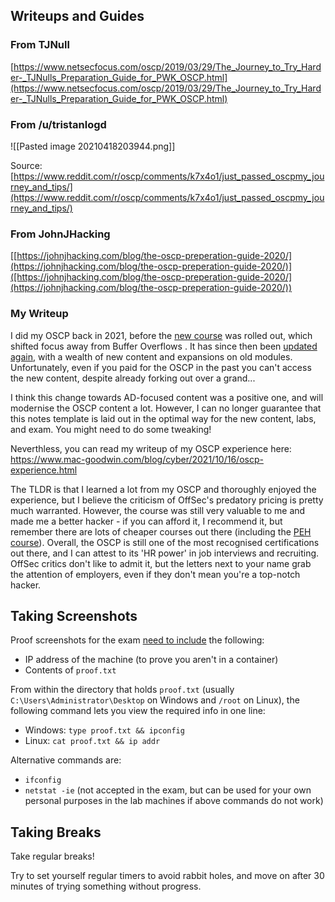 ## Writeups and Guides

### From TJNull

[https://www.netsecfocus.com/oscp/2019/03/29/The_Journey_to_Try_Harder-_TJNulls_Preparation_Guide_for_PWK_OSCP.html](https://www.netsecfocus.com/oscp/2019/03/29/The_Journey_to_Try_Harder-_TJNulls_Preparation_Guide_for_PWK_OSCP.html)

### From /u/tristanlogd

![[Pasted image 20210418203944.png]]

Source: [https://www.reddit.com/r/oscp/comments/k7x4o1/just_passed_oscpmy_journey_and_tips/](https://www.reddit.com/r/oscp/comments/k7x4o1/just_passed_oscpmy_journey_and_tips/)

### From JohnJHacking

[[https://johnjhacking.com/blog/the-oscp-preperation-guide-2020/](https://johnjhacking.com/blog/the-oscp-preperation-guide-2020/)]([https://johnjhacking.com/blog/the-oscp-preperation-guide-2020/](https://johnjhacking.com/blog/the-oscp-preperation-guide-2020/))

### My Writeup

I did my OSCP back in 2021, before the [new course](https://www.offsec.com/offsec/oscp-exam-structure/) was rolled out, which shifted focus away from Buffer Overflows . It has since then been [updated again](https://www.offsec.com/offsec/pen-200-2023/), with a wealth of new content and expansions on old modules. Unfortunately, even if you paid for the OSCP in the past you can't access the new content, despite already forking out over a grand...

I think this change towards AD-focused content was a positive one, and will modernise the OSCP content a lot. However, I can no longer guarantee that this notes template is laid out in the optimal way for the new content, labs, and exam. You might need to do some tweaking!

Neverthless, you can read my writeup of my OSCP experience here: https://www.mac-goodwin.com/blog/cyber/2021/10/16/oscp-experience.html

The TLDR is that I learned a lot from my OSCP and thoroughly enjoyed the experience, but I believe the criticism of OffSec's predatory pricing is pretty much warranted. However, the course was still very valuable to me and made me a better hacker - if you can afford it, I recommend it, but remember there are lots of cheaper courses out there (including the [PEH course](https://academy.tcm-sec.com/p/practical-ethical-hacking-the-complete-course)). Overall, the OSCP is still one of the most recognised certifications out there, and I can attest to its 'HR power' in job interviews and recruiting. OffSec critics don't like to admit it, but the letters next to your name grab the attention of employers, even if they don't mean you're a top-notch hacker.

## Taking Screenshots

Proof screenshots for the exam [need to include](https://help.offensive-security.com/hc/en-us/articles/360040165632-OSCP-Exam-Guide#screenshot-requirements) the following:
- IP address of the machine (to prove you aren't in a container)
- Contents of `proof.txt`

From within the directory that holds `proof.txt` (usually `C:\Users\Administrator\Desktop` on Windows and `/root` on Linux), the following command lets you view the required info in one line:
- Windows: `type proof.txt && ipconfig`
- Linux: `cat proof.txt && ip addr`

Alternative commands are:
- `ifconfig`
- `netstat -ie` (not accepted in the exam, but can be used for your own personal purposes in the lab machines if above commands do not work)

## Taking Breaks

Take regular breaks!

Try to set yourself regular timers to avoid rabbit holes, and move on after 30 minutes of trying something without progress.